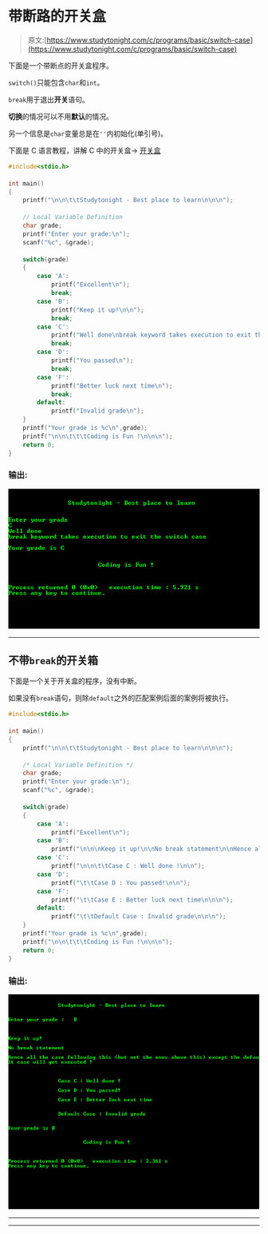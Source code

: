 # 带断路的开关盒

> 原文:[https://www.studytonight.com/c/programs/basic/switch-case](https://www.studytonight.com/c/programs/basic/switch-case)

下面是一个带断点的开关盒程序。

`switch()`只能包含`char`和`int`。

`break`用于退出**开关**语句。

**切换**的情况可以不用**默认**的情况。

另一个信息是`char`变量总是在`''`内初始化(单引号)。

下面是 C 语言教程，讲解 C 中的开关盒→ [开关盒](/c/switch-statement-in-c.php)

```cpp
#include<stdio.h>

int main()
{
    printf("\n\n\t\tStudytonight - Best place to learn\n\n\n");

    // Local Variable Definition
    char grade;
    printf("Enter your grade:\n");
    scanf("%c", &grade);

    switch(grade)
    {
        case 'A':
            printf("Excellent\n");
            break;
        case 'B':
            printf("Keep it up!\n\n");
            break;
        case 'C':
            printf("Well done\nbreak keyword takes execution to exit the switch case\n\n");
            break;
        case 'D':
            printf("You passed\n");
            break;
        case 'F':
            printf("Better luck next time\n");
            break;
        default:
            printf("Invalid grade\n");
    }
    printf("Your grade is %c\n",grade);
    printf("\n\n\t\t\tCoding is Fun !\n\n\n");
    return 0;
}
```

### 输出:

![program to demonstrate Switch Case with break](img/4e2a77a9255b793e14c5a494fc104fde.png)

* * *

## 不带`break`的开关箱

下面是一个关于开关盒的程序，没有中断。

如果没有`break`语句，则除`default`之外的匹配案例后面的案例将被执行。

```cpp
#include<stdio.h>

int main()
{
    printf("\n\n\t\tStudytonight - Best place to learn\n\n\n");

    /* Local Variable Definition */
    char grade;
    printf("Enter your grade:\n");
    scanf("%c", &grade);

    switch(grade)
    {
        case 'A':
            printf("Excellent\n");
        case 'B':
            printf("\n\n\nKeep it up!\n\nNo break statement\n\nHence all the case following this(but not the ones above this) except the default case will get executed !\n\n");
        case 'C':
            printf("\n\n\t\tCase C : Well done !\n\n");
        case 'D':
            printf("\t\tCase D : You passed!\n\n");
        case 'F':
            printf("\t\tCase E : Better luck next time\n\n\n");
        default:
            printf("\t\tDefault Case : Invalid grade\n\n\n");
    }
    printf("Your grade is %c\n",grade);
    printf("\n\n\t\t\tCoding is Fun !\n\n\n");
    return 0;
}
```

### 输出:

![program to demonstrate Switch Case without Break](img/cc11f3b90b3cfb6c79afa9944785308a.png)

* * *

* * *